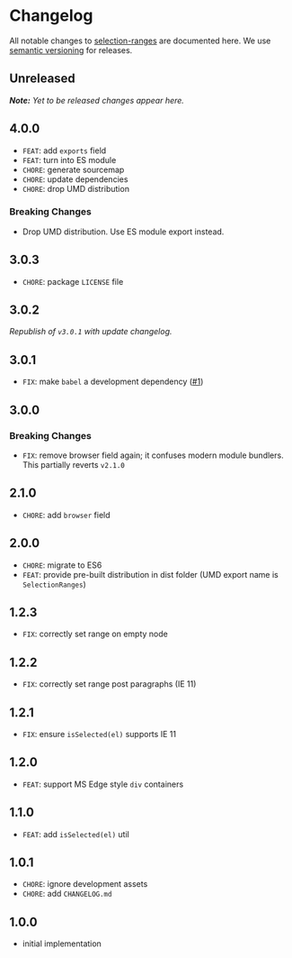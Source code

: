 # Changelog

All notable changes to [selection-ranges](https://github.com/nikku/selection-ranges) are documented here. We use [semantic versioning](http://semver.org/) for releases.

## Unreleased

___Note:__ Yet to be released changes appear here._

## 4.0.0

* `FEAT`: add `exports` field
* `FEAT`: turn into ES module
* `CHORE`: generate sourcemap
* `CHORE`: update dependencies
* `CHORE`: drop UMD distribution

### Breaking Changes

* Drop UMD distribution. Use ES module export instead.

## 3.0.3

* `CHORE`: package `LICENSE` file

## 3.0.2

_Republish of `v3.0.1` with update changelog._

## 3.0.1

* `FIX`: make `babel` a development dependency ([#1](https://github.com/nikku/selection-ranges/issues/1))

## 3.0.0

### Breaking Changes

* `FIX`: remove browser field again; it confuses modern module bundlers. This partially reverts `v2.1.0`

## 2.1.0

* `CHORE`: add `browser` field

## 2.0.0

* `CHORE`: migrate to ES6
* `FEAT`: provide pre-built distribution in dist folder (UMD export name is `SelectionRanges`)

## 1.2.3

* `FIX`: correctly set range on empty node

## 1.2.2

* `FIX`: correctly set range post paragraphs (IE 11)

## 1.2.1

* `FIX`: ensure `isSelected(el)` supports IE 11

## 1.2.0

* `FEAT`: support MS Edge style `div` containers

## 1.1.0

* `FEAT`: add `isSelected(el)` util

## 1.0.1

* `CHORE`: ignore development assets
* `CHORE`: add `CHANGELOG.md`

## 1.0.0

* initial implementation